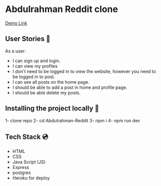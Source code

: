 
# Abdulrahman Reddit clone

[Demo Link](https://reddit-app-g11.herokuapp.com/)

## User Stories :scroll: 
As a user:

* I can sign up and login.
* I can view my profiles 
* I don't need to be logged in to view the website, however you need to be logged in to post.
* I can see all posts on the home page.
* I should be able to add a post in home and profile page. 
* I should be able delete my posts.

## Installing the project locally :open_file_folder:
1- clone repo 
2- cd Abdulrahman-Reddit
3- npm i 
4- npm run dev



## Tech Stack :cd:

* HTML
* CSS
* Java Script (JS)
* Express
* postgres
* Heroku for deploy